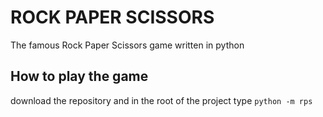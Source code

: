 # ROCK PAPER SCISSORS

The famous Rock Paper Scissors game written in python

## How to play the game

download the repository and in the root of the project
type `python -m rps`
